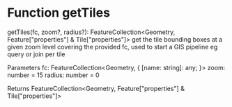 # Function getTiles

getTiles(fc, zoom?, radius?): FeatureCollection<Geometry, Feature["properties"] & Tile["properties"]>
get the tile bounding boxes at a given zoom level covering the provided fc, used to start a GIS pipeline eg query or join per tile

Parameters
    fc: FeatureCollection<Geometry, {
        [name: string]: any;
    }>
    zoom: number = 15
    radius: number = 0
    
Returns FeatureCollection<Geometry, Feature["properties"] & Tile["properties"]>